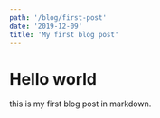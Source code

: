 ```yaml
---
path: '/blog/first-post'
date: '2019-12-09'
title: 'My first blog post'
---
```


# Hello world

this is my first blog post in markdown.
